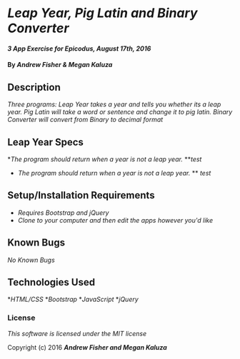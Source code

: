 # _Leap Year, Pig Latin and Binary Converter_

#### _3 App Exercise for Epicodus, August 17th, 2016_

#### By _**Andrew Fisher & Megan Kaluza**_

## Description

_Three programs: Leap Year takes a year and tells you whether its a leap year. Pig Latin will take a word or sentence and change it to pig latin. Binary Converter will convert from Binary to decimal format_

## Leap Year Specs
  *_The program should return when a year is not a leap year._
  **_test_

  * _The program should return when a year is not a leap year._
  ** _test_

## Setup/Installation Requirements

* _Requires Bootstrap and jQuery_
* _Clone to your computer and then edit the apps however you'd like_

## Known Bugs

_No Known Bugs_

## Technologies Used

*_HTML/CSS_
*_Bootstrap_
*_JavaScript_
*_jQuery_

### License

*This software is licensed under the MIT license*

Copyright (c) 2016 **_Andrew Fisher and Megan Kaluza_**
